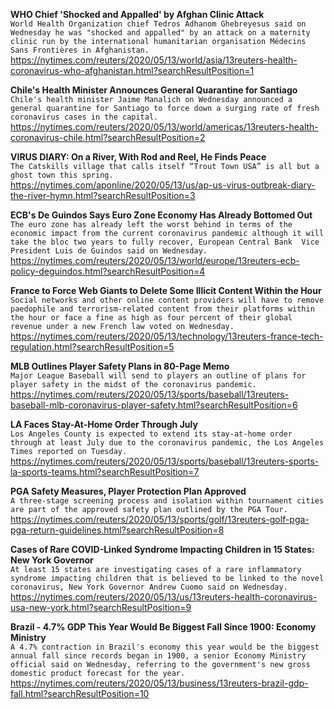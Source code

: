 **WHO Chief 'Shocked and Appalled' by Afghan Clinic Attack**\
`World Health Organization chief Tedros Adhanom Ghebreyesus said on Wednesday he was "shocked and appalled" by an attack on a maternity clinic run by the international humanitarian organisation Médecins Sans Frontières in Afghanistan.`\
https://nytimes.com/reuters/2020/05/13/world/asia/13reuters-health-coronavirus-who-afghanistan.html?searchResultPosition=1

**Chile's Health Minister Announces General Quarantine for Santiago**\
`Chile's health minister Jaime Manalich on Wednesday announced a general quarantine for Santiago to force down a surging rate of fresh coronavirus cases in the capital. `\
https://nytimes.com/reuters/2020/05/13/world/americas/13reuters-health-coronavirus-chile.html?searchResultPosition=2

**VIRUS DIARY: On a River, With Rod and Reel, He Finds Peace**\
`The Catskills village that calls itself “Trout Town USA” is all but a ghost town this spring. `\
https://nytimes.com/aponline/2020/05/13/us/ap-us-virus-outbreak-diary-the-river-hymn.html?searchResultPosition=3

**ECB's De Guindos Says Euro Zone Economy Has Already Bottomed Out**\
`The euro zone has already left the worst behind in terms of the economic impact from the current coronavirus pandemic although it will take the bloc two years to fully recover, European Central Bank  Vice President Luis de Guindos said on Wednesday.`\
https://nytimes.com/reuters/2020/05/13/world/europe/13reuters-ecb-policy-deguindos.html?searchResultPosition=4

**France to Force Web Giants to Delete Some Illicit Content Within the Hour**\
`Social networks and other online content providers will have to remove paedophile and terrorism-related content from their platforms within the hour or face a fine as high as four percent of their global revenue under a new French law voted on Wednesday. `\
https://nytimes.com/reuters/2020/05/13/technology/13reuters-france-tech-regulation.html?searchResultPosition=5

**MLB Outlines Player Safety Plans in 80-Page Memo**\
`Major League Baseball will send to players an outline of plans for player safety in the midst of the coronavirus pandemic.`\
https://nytimes.com/reuters/2020/05/13/sports/baseball/13reuters-baseball-mlb-coronavirus-player-safety.html?searchResultPosition=6

**LA Faces Stay-At-Home Order Through July**\
`Los Angeles County is expected to extend its stay-at-home order through at least July due to the coronavirus pandemic, the Los Angeles Times reported on Tuesday.`\
https://nytimes.com/reuters/2020/05/13/sports/baseball/13reuters-sports-la-sports-teams.html?searchResultPosition=7

**PGA Safety Measures, Player Protection Plan Approved**\
`A three-stage screening process and isolation within tournament cities are part of the approved safety plan outlined by the PGA Tour.`\
https://nytimes.com/reuters/2020/05/13/sports/golf/13reuters-golf-pga-pga-return-guidelines.html?searchResultPosition=8

**Cases of Rare COVID-Linked Syndrome Impacting Children in 15 States: New York Governor**\
`At least 15 states are investigating cases of a rare inflammatory syndrome impacting children that is believed to be linked to the novel coronavirus, New York Governor Andrew Cuomo said on Wednesday.`\
https://nytimes.com/reuters/2020/05/13/us/13reuters-health-coronavirus-usa-new-york.html?searchResultPosition=9

**Brazil - 4.7% GDP This Year Would Be Biggest Fall Since 1900: Economy Ministry**\
`A 4.7% contraction in Brazil's economy this year would be the biggest annual fall since records began in 1900, a senior Economy Ministry official said on Wednesday, referring to the government's new gross domestic product forecast for the year.`\
https://nytimes.com/reuters/2020/05/13/business/13reuters-brazil-gdp-fall.html?searchResultPosition=10

